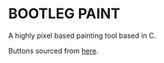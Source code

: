 <h1>BOOTLEG PAINT</h1>

A highly pixel based painting tool based in C.

Buttons sourced from <a href = 'https://github.com/paperbrr/SDL2-UI'>here</a>.
